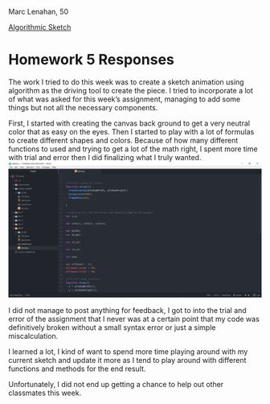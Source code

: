 Marc Lenahan, 50

[Algorithmic Sketch]( https://marclenahan.github.io/120-work/hw-6/)

# Homework 5 Responses

The work I tried to do this week was to create a sketch animation using algorithm as the driving tool to create the piece. I tried to incorporate a lot of what was asked for this week’s assignment, managing to add some things but not all the necessary components.

First, I started with creating the canvas back ground to get a very neutral color that as easy on the eyes. Then I started to play with a lot of formulas to create different shapes and colors. Because of how many different functions to used and trying to get a lot of the math right, I spent more time with trial and error then I did finalizing what I truly wanted.
![Example Image](hw-6\img\Code.JPG)


I did not manage to post anything for feedback, I got to into the trial and error of the assignment that I never was at a certain point that my code was definitively broken without a small syntax error or just a simple miscalculation.

I learned a lot, I kind of want to spend more time playing around with my current sketch and update it more as I tend to play around with different functions and methods for the end result.

Unfortunately, I did not end up getting a chance to help out other classmates this week.
